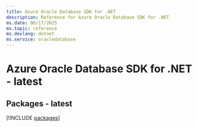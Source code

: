 ```yaml
---
title: Azure Oracle Database SDK for .NET
description: Reference for Azure Oracle Database SDK for .NET
ms.date: 06/17/2025
ms.topic: reference
ms.devlang: dotnet
ms.service: oracledatabase
---
```

# Azure Oracle Database SDK for .NET - latest
## Packages - latest
[!INCLUDE [packages](oracle-database-index.md)]